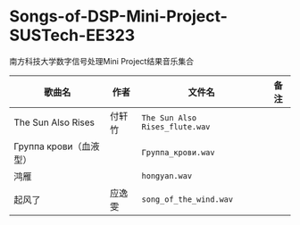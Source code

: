 # Songs-of-DSP-Mini-Project-SUSTech-EE323

南方科技大学数字信号处理Mini Project结果音乐集合

| 歌曲名 | 作者 | 文件名 | 备注 |
| - | - | - | - |
| The Sun Also Rises | 付轩竹 | `The Sun Also Rises_flute.wav` | |
| Группа крови（血液型）| | `Группа_крови.wav` | |
| 鸿雁 | | `hongyan.wav` | |
| 起风了 | 应逸雯 | `song_of_the_wind.wav` ||
